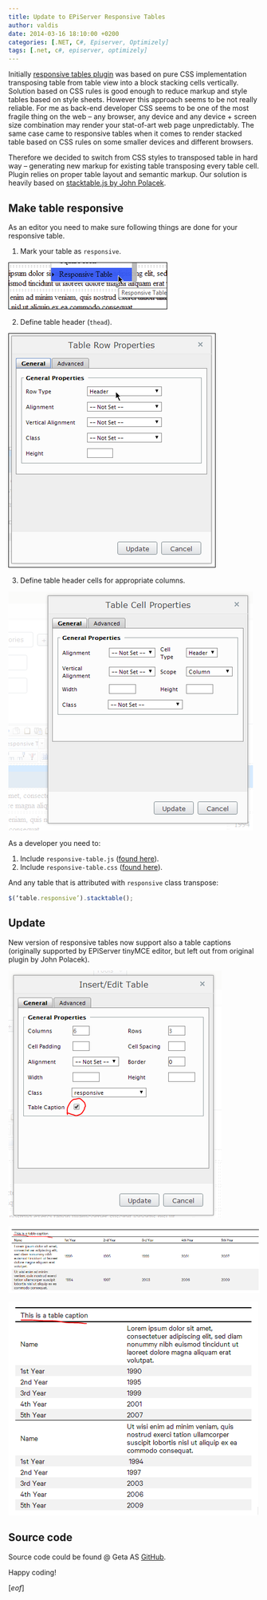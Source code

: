 ```yaml
---
title: Update to EPiServer Responsive Tables
author: valdis
date: 2014-03-16 18:10:00 +0200
categories: [.NET, C#, Episerver, Optimizely]
tags: [.net, c#, episerver, optimizely]
---
```


Initially [responsive tables plugin](https://tech-fellow.ghost.io/2014/03/06/responsive-episerver-tables/) was based on pure CSS implementation transposing table from table view into a block stacking cells vertically. Solution based on CSS rules is good enough to reduce markup and style tables based on style sheets. However this approach seems to be not really reliable. For me as back-end developer CSS seems to be one of the most fragile thing on the web – any browser, any device and any device + screen size combination may render your stat-of-art web page unpredictably. The same case came to responsive tables when it comes to render stacked table based on CSS rules on some smaller devices and different browsers.

Therefore we decided to switch from CSS styles to transposed table in hard way – generating new markup for existing table transposing every table cell. Plugin relies on proper table layout and semantic markup. Our solution is heavily based on [stacktable.js by John Polacek](http://johnpolacek.github.io/stacktable.js/).

## Make table responsive
As an editor you need to make sure following things are done for your responsive table.

1) Mark your table as `responsive`.

![](/assets/img/2014/03/3.png)

2) Define table header (`thead`).

![](/assets/img/2014/03/2.png)

3) Define table header cells for appropriate columns.

![](/assets/img/2014/03/6.PNG)

As a developer you need to:

1) Include `responsive-table.js` ([found here](https://github.com/Geta/responsive-table/blob/master/responsive-table.js)).
2) Include `responsive-table.css` ([found here](https://github.com/Geta/responsive-table/blob/master/responsive-table.css)).

And any table that is attributed with `responsive` class transpose:
```js
$(‘table.responsive’).stacktable();
```

## Update
 New version of responsive tables now support also a table captions (originally supported by EPiServer tinyMCE editor, but left out from original plugin by John Polacek).

 ![](/assets/img/2014/03/7.png)

![](/assets/img/2014/03/8.PNG)

![](/assets/img/2014/03/9.PNG)

## Source code
 Source code could be found @ Geta AS [GitHub](https://github.com/Geta/responsive-table).

Happy coding!

[*eof*]
